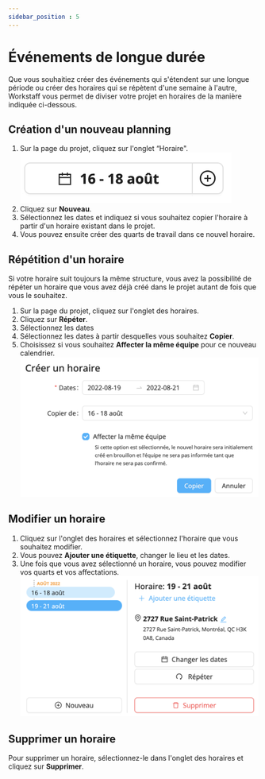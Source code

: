 ```yaml
---
sidebar_position : 5
---
```


# Événements de longue durée

Que vous souhaitiez créer des événements qui s'étendent sur une longue période ou créer des horaires qui se répètent d'une semaine à l'autre, Workstaff vous permet de diviser votre projet en horaires de la manière indiquée ci-dessous.
## Création d'un nouveau planning
1. Sur la page du projet, cliquez sur l'onglet “Horaire".
   ![onglet-horaires.png](Images/onglet-horaires.png)
2. Cliquez sur **Nouveau**.
3. Sélectionnez les dates et indiquez si vous souhaitez copier l'horaire à partir d'un horaire existant dans le projet.
4. Vous pouvez ensuite créer des quarts de travail dans ce nouvel horaire.

## Répétition d'un horaire
Si votre horaire suit toujours la même structure, vous avez la possibilité de répéter un horaire que vous avez déjà créé dans le projet autant de fois que vous le souhaitez.
1. Sur la page du projet, cliquez sur l'onglet des horaires.
2. Cliquez sur **Répéter**.
3. Sélectionnez les dates
4. Sélectionnez les dates à partir desquelles vous souhaitez **Copier**.
5. Choisissez si vous souhaitez **Affecter la même équipe** pour ce nouveau calendrier.
   ![nouvel-horaire.png](Images/nouvel-horaire.png)

## Modifier un horaire
1. Cliquez sur l'onglet des horaires et sélectionnez l'horaire que vous souhaitez modifier.
2. Vous pouvez **Ajouter une étiquette**, changer le lieu et les dates.
3. Une fois que vous avez sélectionné un horaire, vous pouvez modifier vos quarts et vos affectations.
   ![modifier-horaire](Images/modifier-horaire.png)

## Supprimer un horaire
Pour supprimer un horaire, sélectionnez-le dans l'onglet des horaires et cliquez sur **Supprimer**. 
